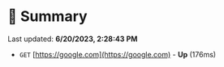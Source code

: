 # 📖 Summary
Last updated: **6/20/2023, 2:28:43 PM**

- `GET` [https://google.com](https://google.com) - **Up** (176ms)
